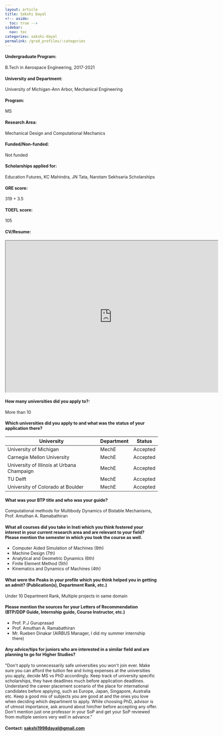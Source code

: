 ```yaml
---
layout: article
title: Sakshi Dayal
<!-- aside:
  toc: true -->
sidebar:
  nav: toc
categories: sakshi-dayal
permalink: /grad_profiles/:categories
---
```


<!-- # Hi, this is the page for Sakshi Dayal.  -->
<!-- Write Program if different from Btech Aero-->
#### Undergraduate Program:
B.Tech in Aerospace Engineering, 2017-2021

#### University and Department:
University of Michigan-Ann Arbor, Mechanical Engineering

#### Program:
MS
#### Research Area: 
Mechanical Design and Computational Mechanics

#### Funded/Non-funded:
Not funded

#### Scholarships applied for:
Education Futures, KC Mahindra, JN Tata, Narotam Sekhsaria Scholarships

#### GRE score: 
319 + 3.5

#### TOEFL score: 
105

#### CV/Resume:

<iframe src="https://drive.google.com/file/d/15mIbZgk1vTjkyEUJj2BPAsZ6IK-f4N8X/preview" width="700" height="500" allow="autoplay"></iframe>

#### How many universities did you apply to?: 
More than 10

#### Which universities did you apply to and what was the status of your application there?

| University | Department | Status | 
| -----------|------------|--------|
| University of Michigan       | MechE       | Accepted   |
|Carnegie Mellon University| MechE|Accepted|
|University of Illinois at Urbana Champaign|MechE|Accepted|
|TU Delft|MechE|Accepted|
|University of Colorado at Boulder|MechE|Accepted|


#### What was your BTP title and who was your guide?
Computational methods for Multibody Dynamics of Bistable Mechanisms, Prof. Amuthan A. Ramabathiran

#### What all courses did you take in Insti which you think fostered your interest in your current research area and are relevant to your field? Please mention the semester in which you took the course as well.
* Computer Aided Simulation of Machines (8th)
* Machine Design (7th)
* Analytical and Geometric Dynamics (6th)
* Finite Element Method (5th)
* Kinematics and Dynamics of Machines (4th)

#### What were the Peaks in your profile which you think helped you in getting an admit? (Publication(s), Department Rank, etc.)
Under 10 Department Rank, Multiple projects in same domain

#### Please mention the sources for your Letters of Recommendation (BTP/DDP Guide, Internship guide, Course Instructor, etc.)
* Prof. P.J Guruprasad
* Prof. Amuthan A. Ramabathiran
* Mr. Rueben Dinakar (AIRBUS Manager, I did my summer internship there)

#### Any advice/tips for juniors who are interested in a similar field and are planning to go for Higher Studies?
"Don't apply to unnecessarily safe universities you won't join ever. 
Make sure you can afford the tuition fee and living expenses at the universities you apply, decide MS vs PhD accordingly. 
Keep track of university specific scholarships, they have deadlines much before application deadlines. 
Understand the career placement scenario of the place for international candidates before applying, such as Europe, Japan, Singapore, Australia etc. 
Keep a good mix of subjects you are good at and the ones you love when deciding which department to apply. 
While choosing PhD, advisor is of utmost importance, ask around about him/her before accepting any offer. 
Don't mention just one professor in your SoP and get your SoP reviewed from multiple seniors very well in advance."

#### Contact: [sakshi1998dayal@gmail.com](mailto:sakshi1998dayal@gmail.com)